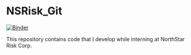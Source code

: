 # NSRisk_Git
[![Binder](https://mybinder.org/badge_logo.svg)](https://mybinder.org/v2/gh/cccccody/NSRisk_Git/master)


This repository contains code that I develop while interning at NorthStar Risk Corp.
